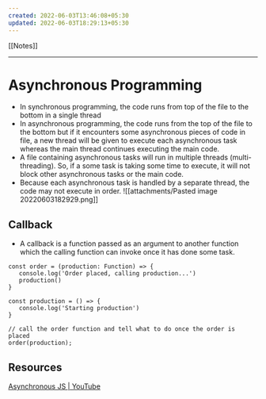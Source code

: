 ```yaml
---
created: 2022-06-03T13:46:08+05:30
updated: 2022-06-03T18:29:13+05:30
---
```

[[Notes]]

---
# Asynchronous Programming
- In synchronous programming, the code runs from top of the file to the bottom in a single thread
- In asynchronous programming, the code runs from the top of the file to the bottom but if it encounters some asynchronous pieces of code in file, a new thread will be given to execute each asynchronous task whereas the main thread continues executing the main code. 
- A file containing asynchronous tasks will run in multiple threads (multi-threading). So, if a some task is taking some time to execute, it will not block other asynchronous tasks or the main code.
- Because each asynchronous task is handled by a separate thread, the code may not execute in order.
![[attachments/Pasted image 20220603182929.png]]

## Callback
- A callback is a function passed as an argument to another function which the calling function can invoke once it has done some task.
 ```JS
const order = (production: Function) => {
	console.log('Order placed, calling production...')
	production()
}

const production = () => {
	console.log('Starting production')
}

// call the order function and tell what to do once the order is placed
order(production);
```

## Resources
[Asynchronous JS | YouTube](https://www.youtube.com/watch?v=ZYb_ZU8LNxs&t=788s)